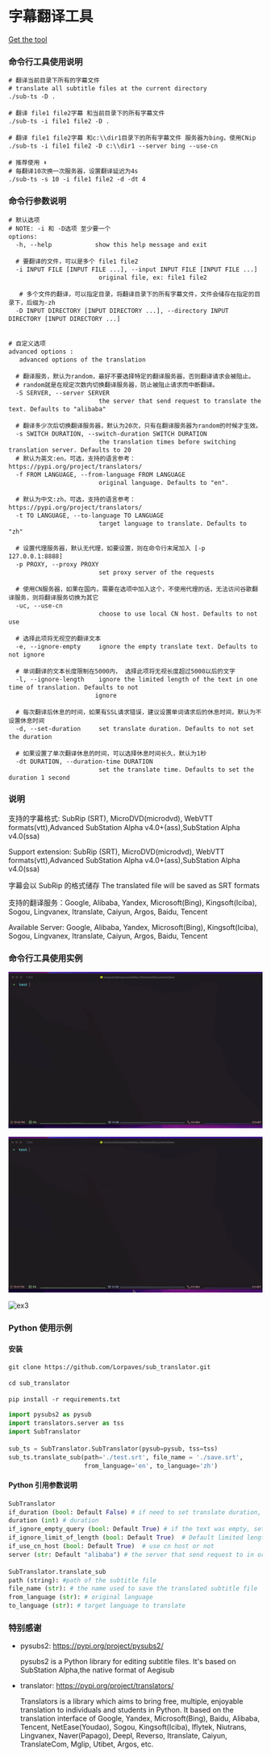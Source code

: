 # 字幕翻译工具

[Get the tool](https://github.com/Lorpaves/sub_translator/releases/tag/v1.1.0)

### 命令行工具使用说明

```shell
# 翻译当前目录下所有的字幕文件
# translate all subtitle files at the current directory
./sub-ts -D .

# 翻译 file1 file2字幕 和当前目录下的所有字幕文件
./sub-ts -i file1 file2 -D .

# 翻译 file1 file2字幕 和c:\\dir1目录下的所有字幕文件 服务器为bing，使用CNip
./sub-ts -i file1 file2 -D c:\\dir1 --server bing --use-cn

# 推荐使用 ⬇️
# 每翻译10次换一次服务器，设置翻译延迟为4s
./sub-ts -s 10 -i file1 file2 -d -dt 4
```

### 命令行参数说明

```shell
# 默认选项
# NOTE: -i 和 -D选项 至少要一个
options:
  -h, --help            show this help message and exit

  # 要翻译的文件，可以是多个 file1 file2
  -i INPUT FILE [INPUT FILE ...], --input INPUT FILE [INPUT FILE ...]
                         original file, ex: file1 file2

   # 多个文件的翻译，可以指定目录，将翻译目录下的所有字幕文件，文件会储存在指定的目录下，后缀为-zh
  -D INPUT DIRECTORY [INPUT DIRECTORY ...], --directory INPUT DIRECTORY [INPUT DIRECTORY ...]


# 自定义选项
advanced options :
   advanced options of the translation

  # 翻译服务，默认为random，最好不要选择特定的翻译服务器，否则翻译请求会被阻止。
  # random就是在规定次数内切换翻译服务器，防止被阻止请求而中断翻译。
  -S SERVER, --server SERVER
                         the server that send request to translate the text. Defaults to "alibaba"

  # 翻译多少次后切换翻译服务器，默认为20次，只有在翻译服务器为random的时候才生效。
  -s SWITCH DURATION, --switch-duration SWITCH DURATION
                         the translation times before switching translation server. Defaults to 20
  # 默认为英文:en，可选，支持的语言参考：https://pypi.org/project/translators/
  -f FROM LANGUAGE, --from-language FROM LANGUAGE
                         original language. Defaults to "en".

  # 默认为中文:zh，可选，支持的语言参考：https://pypi.org/project/translators/
  -t TO LANGUAGE, --to-language TO LANGUAGE
                         target language to translate. Defaults to "zh"

  # 设置代理服务器，默认无代理，如要设置，则在命令行末尾加入 [-p 127.0.0.1:8888]
  -p PROXY, --proxy PROXY
                         set proxy server of the requests

  # 使用CN服务器，如果在国内，需要在选项中加入这个，不使用代理的话，无法访问谷歌翻译服务，则将翻译服务切换为其它
  -uc, --use-cn
                         choose to use local CN host. Defaults to not use

  # 选择此项将无视空的翻译文本
  -e, --ignore-empty     ignore the empty translate text. Defaults to not ignore

  # 单词翻译的文本长度限制在5000内， 选择此项将无视长度超过5000以后的文字
  -l, --ignore-length    ignore the limited length of the text in one time of translation. Defaults to not
                        ignore

  # 每次翻译后休息的时间，如果有SSL请求错误，建议设置单词请求后的休息时间，默认为不设置休息时间
  -d, --set-duration     set translate duration. Defaults to not set the duration

  # 如果设置了单次翻译休息的时间，可以选择休息时间长久，默认为1秒
  -dt DURATION, --duration-time DURATION
                         set the translate time. Defaults to set the duration 1 second

```

### 说明

支持的字幕格式: SubRip (SRT), MicroDVD(microdvd), WebVTT formats(vtt),Advanced SubStation Alpha v4.0+(ass),SubStation Alpha v4.0(ssa)

Support extension: SubRip (SRT), MicroDVD(microdvd), WebVTT formats(vtt),Advanced SubStation Alpha v4.0+(ass),SubStation Alpha v4.0(ssa)

字幕会以 SubRip 的格式储存
The translated file will be saved as SRT formats

支持的翻译服务：Google, Alibaba, Yandex, Microsoft(Bing), Kingsoft(Iciba), Sogou, Lingvanex, Itranslate, Caiyun, Argos, Baidu, Tencent

Available Server: Google, Alibaba, Yandex, Microsoft(Bing), Kingsoft(Iciba), Sogou, Lingvanex, Itranslate, Caiyun, Argos, Baidu, Tencent

### 命令行工具使用实例

![ex1](./assets/ex1.gif)

![ex2](./assets/ex2.gif)

![ex3](./assets/ex3.gif)

### Python 使用示例

#### 安装

```shell
git clone https://github.com/Lorpaves/sub_translator.git

cd sub_translator

pip install -r requirements.txt

```

```python
import pysubs2 as pysub
import translators.server as tss
import SubTranslator

sub_ts = SubTranslator.SubTranslator(pysub=pysub, tss=tss)
sub_ts.translate_sub(path='./test.srt', file_name = './save.srt',
                     from_language='en', to_language='zh')

```

#### Python 引用参数说明

```python
SubTranslator
if_duration (bool: Default False) # if need to set translate duration, set this to True
duration (int) # duration
if_ignore_empty_query (bool: Default True) # if the text was empty, set True to ignore the text, else will throw error
if_ignore_limit_of_length (bool: Default True)  # Default limited length is 1500, set to True to ignore the error
if_use_cn_host (bool: Default True)  # use cn host or not
server (str: Default "alibaba") # the server that send request to in order to translate the text

SubTranslator.translate_sub
path (string): #path of the subtitle file
file_name (str): # the name used to save the translated subtitle file
from_language (str): # original language
to_language (str): # target language to translate
```

### 特别感谢

- pysubs2: https://pypi.org/project/pysubs2/

  pysubs2 is a Python library for editing subtitle files.
  It's based on SubStation Alpha,the native format of Aegisub

- translator: https://pypi.org/project/translators/

  Translators is a library which aims to bring free, multiple, enjoyable translation to individuals
  and students in Python. It based on the translation interface of Google, Yandex, Microsoft(Bing),
  Baidu, Alibaba, Tencent, NetEase(Youdao), Sogou, Kingsoft(Iciba), Iflytek, Niutrans, Lingvanex,
  Naver(Papago), Deepl, Reverso, Itranslate, Caiyun, TranslateCom, Mglip, Utibet, Argos, etc.
